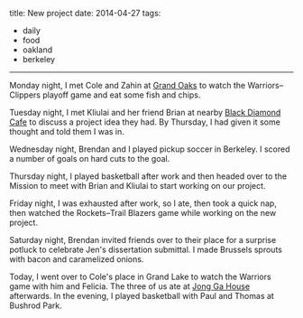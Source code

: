 title: New project
date: 2014-04-27
tags:
- daily
- food
- oakland
- berkeley
---

Monday night, I met Cole and Zahin at [Grand Oaks](http://www.grandoaksrestaurant.com/) to watch the Warriors–Clippers playoff game and eat some fish and chips.

Tuesday night, I met Kliulai and her friend Brian at nearby [Black Diamond Cafe](http://www.blackdiamondcafe.com/) to discuss a project idea they had. By Thursday, I had given it some thought and told them I was in.

Wednesday night, Brendan and I played pickup soccer in Berkeley. I scored a number of goals on hard cuts to the goal.

Thursday night, I played basketball after work and then headed over to the Mission to meet with Brian and Kliulai to start working on our project.

Friday night, I was exhausted after work, so I ate, then took a quick nap, then watched the Rockets–Trail Blazers game while working on the new project.

Saturday night, Brendan invited friends over to their place for a surprise potluck to celebrate Jen's dissertation submittal. I made Brussels sprouts with bacon and caramelized onions.

Today, I went over to Cole's place in Grand Lake to watch the Warriors game with him and Felicia. The three of us ate at [Jong Ga House](http://www.yelp.com/biz/jong-ga-house-oakland) afterwards. In the evening, I played basketball with Paul and Thomas at Bushrod Park.
